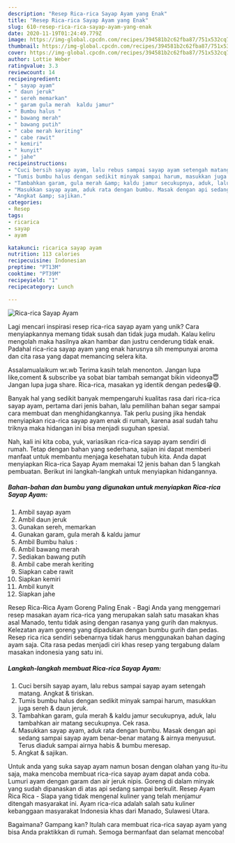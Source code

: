 ```yaml
---
description: "Resep Rica-rica Sayap Ayam yang Enak"
title: "Resep Rica-rica Sayap Ayam yang Enak"
slug: 610-resep-rica-rica-sayap-ayam-yang-enak
date: 2020-11-19T01:24:49.779Z
image: https://img-global.cpcdn.com/recipes/394581b2c62fba87/751x532cq70/rica-rica-sayap-ayam-foto-resep-utama.jpg
thumbnail: https://img-global.cpcdn.com/recipes/394581b2c62fba87/751x532cq70/rica-rica-sayap-ayam-foto-resep-utama.jpg
cover: https://img-global.cpcdn.com/recipes/394581b2c62fba87/751x532cq70/rica-rica-sayap-ayam-foto-resep-utama.jpg
author: Lottie Weber
ratingvalue: 3.3
reviewcount: 14
recipeingredient:
- " sayap ayam"
- " daun jeruk"
- " sereh memarkan"
- " garam gula merah  kaldu jamur"
- " Bumbu halus "
- " bawang merah"
- " bawang putih"
- " cabe merah keriting"
- " cabe rawit"
- " kemiri"
- " kunyit"
- " jahe"
recipeinstructions:
- "Cuci bersih sayap ayam, lalu rebus sampai sayap ayam setengah matang. Angkat &amp; tiriskan."
- "Tumis bumbu halus dengan sedikit minyak sampai harum, masukkan juga sereh &amp; daun jeruk."
- "Tambahkan garam, gula merah &amp; kaldu jamur secukupnya, aduk, lalu tambahkan air matang secukupnya. Cek rasa."
- "Masukkan sayap ayam, aduk rata dengan bumbu. Masak dengan api sedang sampai sayap ayam benar-benar matang &amp; airnya menyusut. Terus diaduk sampai airnya habis &amp; bumbu meresap."
- "Angkat &amp; sajikan."
categories:
- Resep
tags:
- ricarica
- sayap
- ayam

katakunci: ricarica sayap ayam 
nutrition: 113 calories
recipecuisine: Indonesian
preptime: "PT13M"
cooktime: "PT39M"
recipeyield: "1"
recipecategory: Lunch

---
```



![Rica-rica Sayap Ayam](https://img-global.cpcdn.com/recipes/394581b2c62fba87/751x532cq70/rica-rica-sayap-ayam-foto-resep-utama.jpg)

Lagi mencari inspirasi resep rica-rica sayap ayam yang unik? Cara menyiapkannya memang tidak susah dan tidak juga mudah. Kalau keliru mengolah maka hasilnya akan hambar dan justru cenderung tidak enak. Padahal rica-rica sayap ayam yang enak harusnya sih mempunyai aroma dan cita rasa yang dapat memancing selera kita.

Assalamualaikum wr.wb Terima kasih telah menonton. Jangan lupa like,coment &amp; subscribe ya sobat biar tambah semangat bikin videonya😇 Jangan lupa juga share. Rica-rica, masakan yg identik dengan pedes😁😅.

Banyak hal yang sedikit banyak mempengaruhi kualitas rasa dari rica-rica sayap ayam, pertama dari jenis bahan, lalu pemilihan bahan segar sampai cara membuat dan menghidangkannya. Tak perlu pusing jika hendak menyiapkan rica-rica sayap ayam enak di rumah, karena asal sudah tahu triknya maka hidangan ini bisa menjadi suguhan spesial.


Nah, kali ini kita coba, yuk, variasikan rica-rica sayap ayam sendiri di rumah. Tetap dengan bahan yang sederhana, sajian ini dapat memberi manfaat untuk membantu menjaga kesehatan tubuh kita. Anda dapat menyiapkan Rica-rica Sayap Ayam memakai 12 jenis bahan dan 5 langkah pembuatan. Berikut ini langkah-langkah untuk menyiapkan hidangannya.

<!--inarticleads1-->

##### Bahan-bahan dan bumbu yang digunakan untuk menyiapkan Rica-rica Sayap Ayam:

1. Ambil  sayap ayam
1. Ambil  daun jeruk
1. Gunakan  sereh, memarkan
1. Gunakan  garam, gula merah &amp; kaldu jamur
1. Ambil  Bumbu halus :
1. Ambil  bawang merah
1. Sediakan  bawang putih
1. Ambil  cabe merah keriting
1. Siapkan  cabe rawit
1. Siapkan  kemiri
1. Ambil  kunyit
1. Siapkan  jahe


Resep Rica-Rica Ayam Goreng Paling Enak - Bagi Anda yang menggemari resep masakan ayam rica-rica yang merupakan salah satu masakan khas asal Manado, tentu tidak asing dengan rasanya yang gurih dan maknyus. Kelezatan ayam goreng yang dipadukan dengan bumbu gurih dan pedas. Resep rica rica sendiri sebenarnya tidak harus menggunakan bahan daging ayam saja. Cita rasa pedas menjadi ciri khas resep yang tergabung dalam masakan indonesia yang satu ini. 

<!--inarticleads2-->

##### Langkah-langkah membuat Rica-rica Sayap Ayam:

1. Cuci bersih sayap ayam, lalu rebus sampai sayap ayam setengah matang. Angkat &amp; tiriskan.
1. Tumis bumbu halus dengan sedikit minyak sampai harum, masukkan juga sereh &amp; daun jeruk.
1. Tambahkan garam, gula merah &amp; kaldu jamur secukupnya, aduk, lalu tambahkan air matang secukupnya. Cek rasa.
1. Masukkan sayap ayam, aduk rata dengan bumbu. Masak dengan api sedang sampai sayap ayam benar-benar matang &amp; airnya menyusut. Terus diaduk sampai airnya habis &amp; bumbu meresap.
1. Angkat &amp; sajikan.


Untuk anda yang suka sayap ayam namun bosan dengan olahan yang itu-itu saja, maka mencoba membuat rica-rica sayap ayam dapat anda coba. Lumuri ayam dengan garam dan air jeruk nipis. Goreng di dalam minyak yang sudah dipanaskan di atas api sedang sampai berkulit. Resep Ayam Rica Rica - Siapa yang tidak mengenal kuliner yang telah menjamur ditengah masyarakat ini. Ayam rica-rica adalah salah satu kuliner kebanggaan masyarakat Indonesia khas dari Manado, Sulawesi Utara. 

Bagaimana? Gampang kan? Itulah cara membuat rica-rica sayap ayam yang bisa Anda praktikkan di rumah. Semoga bermanfaat dan selamat mencoba!
